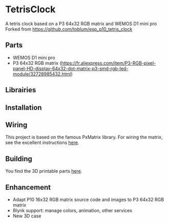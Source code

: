 # TetrisClock
A tetris clock based on a P3 64x32 RGB matrix and WEMOS D1 mini pro
Forked from https://github.com/toblum/esp_p10_tetris_clock

## Parts 
- WEMOS D1 mini pro
- P3 64x32 RGB matrix (https://fr.aliexpress.com/item/P3-RGB-pixel-panel-HD-display-64x32-dot-matrix-p3-smd-rgb-led-module/32728985432.html)

## Librairies

## Installation

## Wiring
This project is based on the famous PxMatrix library. For wiring the matrix, see the excellent instructions [here](https://github.com/2dom/PxMatrix/).

## Building
You find the 3D printable parts [here](https://www.thingiverse.com/thing:2846368).

## Enhancement
- Adapt P10 16x32 RGB matrix source code and images to P3 64x32 RGB matrix
- Blynk support: manage colors, animation, other services
- New 3D case 
